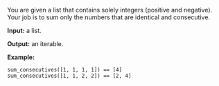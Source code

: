 You are given a list that contains solely integers (positive and negative). Your job is to sum only the numbers that are identical and consecutive.

<b>Input:</b> a list.

<b>Output:</b> an iterable.

<b>Example:</b>
```
sum_consecutives([1, 1, 1, 1]) == [4]
sum_consecutives([1, 1, 2, 2]) == [2, 4]
```
